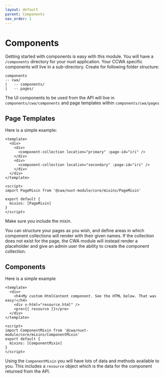 ```yaml
---
layout: default
parent: Components
nav_order: 1
---
```


# Components

Getting started with components is easy with this module. You will have a `/components` directory for your nuxt application. Your CCWA specific components will live in a sub-directory. Create for following folder structure:
```
components
-- cwa/
|   -- components/
|   -- pages/
```

The UI components to be used from the API will live in `components/cwa/components` and page templates within `components/cwa/pages`

## Page Templates

Here is a simple example:
```vue
<template>
  <div>
    <div>
      <component-collection location="primary" :page-id="iri" />
    </div>
    <div>
      <component-collection location="secondary" :page-id="iri" />
    </div>
  </div>
</template>

<script>
import PageMixin from '@cwa/nuxt-module/core/mixins/PageMixin'

export default {
  mixins: [PageMixin]
}
</script>
```

Make sure you include the mixin.

You can structure your pages as you wish, and define areas in which component collections will render with their given names. If the collection does not exist for the page, the CWA module will instead render a placeholder and give an admin user the ability to create the component collection.

## Components

Here is a simple example

```vue
<template>
  <div>
    <h4>My custom HtmlContent component. See the HTML below. That was easy!</h4>
    <div v-html="resource.html" />
    <pre>{{ resource }}</pre>
  </div>
</template>

<script>
import ComponentMixin from '@cwa/nuxt-module/core/mixins/ComponentMixin'
export default {
  mixins: [ComponentMixin]
}
</script>
```

Using the `ComponentMixin` you will have lots of data and methods available to you. This includes a `resource` object which is the data for the component returned from the API.
